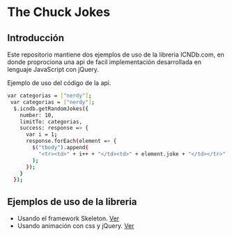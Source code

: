 # The Chuck Jokes

## Introducción

Este repositorio mantiene dos ejemplos de uso de la libreria ICNDb.com, en donde proprociona una api de facil implementación desarrollada en lenguaje JavaScript con jQuery.

Ejemplo de uso del código de la api.
```sh
var categorias = ["nerdy"];
 var categorias = ["nerdy"];
  $.icndb.getRandomJokes({
    number: 10,
    limitTo: categorias,
    success: response => {
      var i = 1;
      response.forEach(element => {
        $("tbody").append(
          "<tr><td>" + i++ + "</td><td>" + element.joke + "</td></tr>"
        );
      });
    }
  });
```
## Ejemplos de uso de la libreria
- Usando el framework Skeleton. [Ver](skeleton.md)
- Usando animación con css y jQuery. [Ver](https://github.com/user/repo/blob/branch/animacion.md)

